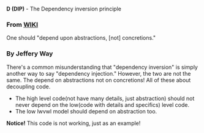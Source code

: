 **D (DIP)**  - The Dependency inversion principle

### From [WIKI](https://en.wikipedia.org/wiki/SOLID)
One should "depend upon abstractions, [not] concretions."

### By Jeffery Way
There's a common misunderstanding that "dependency inversion" is simply another way to say "dependency injection." However, the two are not the same.
The depend on abstractions not on concretions!
All of these about decoupling code. 
 - The high level code(not have many details, just abstraction) should not never depend on the low(code with details and  specifics) level code.
 -  The low lwvwl model should depend on abstraction too.

**Notice!**
This code is not working, just as an example!
